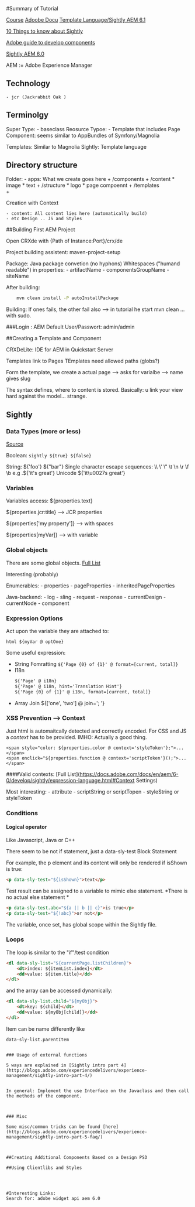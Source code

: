 #Summary of Tutorial



[Course](https://app.pluralsight.com/library/courses/building-website-adobe-experience-manager-2382/table-of-contents)
[Adoobe Docu](https://docs.adobe.com/content/docs/en/aem/6-1.html)
[Template Language/Sightly AEM 6.1](https://docs.adobe.com/docs/en/aem/6-1/develop/sightly.html)



[10 Things to know about Sightly](http://www.netcentric.biz/blog/2016/02/sightly-10-things-to-know.html)

[Adobe guide to develop components](https://helpx.adobe.com/experience-manager/using/creating-sightly-component.html)

[Sightly AEM 6.0](https://docs.adobe.com/docs/en/aem/6-0/develop/sightly.html)

AEM := Adobe Experience Manager

## Technology
    - jcr (Jackrabbit Oak )

## Terminolgy

Super Type: 
    - baseclass 
Reosurce Typoe:
    - Template that includes Page
Component: seems similar to AppBundles of Symfony/Magnolia

Templates: Similar to Magnolia
Sightly: Template language

## Directory structure

Folder:
    - apps: What we create goes here
        + /components
            + /content
                * image
                * text 
            + /structure
                * logo
                * page compoennt 
        + /templates   
        + 



Creation with Context


    - content: All content lies here (automatically build)
    - etc Design .. JS and Styles



##Building First AEM Project


Open CRXde with {Path of Instance:Port}/crx/de



Project building assistent: maven-project-setup 

Package: Java package convetion (no hyphons)
Whitespaces ("humand readable") in properties:
    - artifactName
    - componentsGroupName
    - siteName
    
After building:
```bash
    mvn clean install -P autoInstallPackage
```


Building: If ones fails, the other fail also
--> in tutorial he start mvn clean ... with sudo.



###Login :
AEM Default User/Passwort: admin/admin

##Creating a Template and Component

CRXDeLite: IDE for AEM in Quickstart Server

Templates link to Pages
TEmplates need allowed paths (globs?)

Form the template, we create a actual page 
--> asks for varialbe
--> name gives slug

The syntax defines, where to content is stored. Basically: u link your view hard against the model... strange. 


## Sightly 


### Data Types (more or less)
[Source](https://docs.adobe.com/docs/en/aem/6-0/develop/sightly/expression-language.html)

Boolean: `sightly ${true} ${false}`


String: ${'foo'} ${"bar"}
Single character escape  sequences: \\ \' \" \t \n \r \f \b  e.g .${'it\'s great'}
Unicode ${'it\u0027s great'}




### Variables

Variables access:
${properties.text}

${properties.jcr:title}   --> JCR properties

${properties['my property']} --> with spaces

${properties[myVar]} --> with variable


### Global objects

There are some global objects.
[Full List](https://docs.adobe.com/docs/en/aem/6-1/develop/sightly/global-objects.html)

Interesting (probably)

Enumerables:
    - properties
    - pageProperties
    - inheritedPageProperties

Java-backend:
    - log
    - sling
    - request
    - response
    - currentDesign
    - currentNode
    - component


### Expression Options

Act upon the variable they are attached to:

`html ${myVar @ optOne} `

Some useful expression:
- String Fomratting `${'Page {0} of {1}' @ format=[current, total]}`
- I18n 
     ```html
     ${'Page' @ i18n}
     ${'Page' @ i18n, hint='Translation Hint'}
     ${'Page {0} of {1}' @ i18n, format=[current, total]}
     ```
- Array Join
     ${['one', 'two'] @ join='; '}


### XSS Prevention --> Context 

Just html is automaitcally detected and correctly encoded. For CSS and JS a *context* has to be provided. IMHO: Actually a good thing.

```html5
<span style="color: ${properties.color @ context='styleToken'};">...</span>
<span onclick="${properties.function @ context='scriptToken'}();">...</span>
```

####Valid contexts:
[Full List](https://docs.adobe.com/docs/en/aem/6-0/develop/sightly/expression-language.html#Context Settings)

Most interesting:
    - attribute
    - scriptString   or scriptTopen
    - styleString or styleToken
  







### Conditions

#### Logical operator
Like Javascript, Java or C++

There seem to be not if statement, just a data-sly-test Block Statement

For example, the p element and its content will only be rendered if isShown is true:
```html
<p data-sly-test="${isShown}">text</p>
```

Test result can be assigned to a variable to mimic else statement. *There is no actual else statement
*
```html
<p data-sly-test.abc="${a || b || c}">is true</p>
<p data-sly-test="${!abc}">or not</p>
```

The variable, once set, has global scope within the Sightly file.


### Loops

The loop is similar to the "if"/test condition
```html
<dl data-sly-list="${currentPage.listChildren}">
    <dt>index: ${itemList.index}</dt>
    <dd>value: ${item.title}</dd>
</dl>
```

and the array can be accessed dynamically:

```html
<dl data-sly-list.child="${myObj}">
    <dt>key: ${child}</dt>
    <dd>value: ${myObj[child]}</dd>
</dl>
```

Item can be name differently like 
```
data-sly-list.parentItem


### Usage of external functions

5 ways are explained in [Sightly intro part 4](http://blogs.adobe.com/experiencedelivers/experience-management/sightly-intro-part-4/)


In general: Implement the use Interface on the Javaclass and then call the methods of the component.



### Misc

Some misc/common tricks can be found [here](http://blogs.adobe.com/experiencedelivers/experience-management/sightly-intro-part-5-faq/)



##Creating Additional Components Based on a Design PSD

##Using Clientlibs and Styles




#Interesting Links:
Search for: adobe widget api aem 6.0


